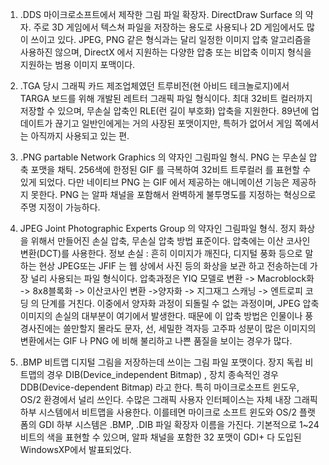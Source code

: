1. .DDS
마이크로소프트에서 제작한 그림 파일 확장자. DirectDraw Surface 의 약자. 주로 3D 게임에서 텍스쳐 파일을 저장하는 용도로 사용되나 2D 게임에서도 많이 쓰이고 있다. JPEG, PNG 같은 형식과는 달리 일정한 이미지 압축 알고리즘을 사용하진 않으며, DirectX 에서 지원하는 다양한 압충 또는 비압축 이미지 형식을 지원하는 범용 이미지 포맥이다.

2. .TGA
당시 그래픽 카드 제조업체였던 트루비전(현 아비드 테크놀로지)에서 TARGA 보드를 위해 개발된 레트터 그래픽 파일 형식이다. 최대 32비트 컬러까지 저장할 수 있으며, 무손실 압축인 RLE(런 길이 부호화) 압축을 지원한다.  89년에 업데이트가 끊기고 일반인에게는 거의 사장된 포맷이지만, 특허가 없어서 게임 쪽에서는 아직까지 사용되고 있는 편.

3. .PNG
partable Network Graphics 의 약자인 그림파일 형식.
PNG 는 무손실 압축 포맷을 채틱. 256색에 한정된 GIF 를 극복하여 32비트 트루컬러 를 표현할 수 있게 되었다. 다만 네이티브 PNG 는 GIF 에서 제공하는 애니메이션 기능은 제공하지 못한다.
PNG 는 알파 채널을 포함해서 완벽하게 불투명도를 지정하는 혁싱으로 주명 지정이 가능하다. 

4. JPEG
Joint Photographic Experts Group 의 약자인 그림파일 형식.
정지 화상을 위해서 만들어진 손실 압축, 무손실 압축 방법 표준이다.
압축에는 이산 코사인 변환(DCT)를 사용한다.
	정보 손실 : 흔히 이미지가 깨진다, 디지털 풍화 등으로 말하는 현상
	JPEG또는 JFIF 는 웹 상에서 사진 등의 화상을 보관 하고 전송하는데 가장 널리 사용되는 파일 형식이다. 압축과정은 YIQ 모델로 변환 -> Macroblock화 -> 8x8블록화 -> 이산코사인 변환 ->양자화 -> 지그재그 스캐닝 -> 엔트로피 코딩 의 단계를 거친다. 이중에서 양자화 과정이 되돌릴 수 없는 과정이며, JPEG 압축 이미지의 손실의 대부분이 여기에서 발생한다. 때문에 이 압축 방법은 인물이나 풍경사진에는 쓸만할지 몰라도 문자, 선, 세밀한 격자등 고주파 성분이 많은 이미지의 변환에서는 GIF  나 PNG 에 비해 불리하고 나쁜 품질을 보이는 경우가 많다.

5. .BMP
비트맵 디지털 그림을 저장하는데 쓰이는 그림 파일 포맷이다.
장지 독립 비트맵의 경우 DIB(Device_independent Bitmap) , 장치 종속적인 경우 DDB(Device-dependent Bitmap) 라고 한다.
특히 마이크로소프트 윈도우, OS/2 환경에서 널리 쓰인다. 수많은 그래픽 사용자 인터페이스는 자체 내장 그래픽 하부 시스템에서 비트맵을 사용한다. 이를테면 마이크로 소프트 윈도와  OS/2 플랫폼의 GDI 하부 시스템은 .BMP, .DIB 파일 확장자 이름을 가진다. 기본적으로 1~24비트의 색을 표현할 수 있으며, 알파 채널을 포함한 32 포맷이 GDI+ 다 도입된 WindowsXP에서 발표되었다.
